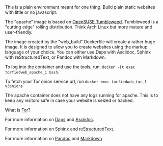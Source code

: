 This is a plain environment meant for one thing: Build plain static websites with little or no javascript.

The "apache" image is based on [OpenSUSE Tumbleweed](https://en.opensuse.org/Portal:Tumbleweed). Tumbleweed is a "cutting edge" rolling distribution. Think Arch Linux but more mature and user-friendly.

The image created by the "web_build" Dockerfile will create a rather huge image. It is designed to allow you to create websites using the markup language of your choice. You can either use Daps with Asciidoc, Sphinx with reStructuredText, or Pandoc with Markdown.

To log into the container and use the tools, run: `docker -it exec torfiedweb_apache_1 bash`.

To fetch your Tor onion service url, run `docker exec torfiedweb_tor_1 v3onions`

The apache container does not have any logs running for apache. This is to keep any visitors safe in case your website is seized or hacked.

What is [Tor](https://2019.www.torproject.org/about/overview.html.en)?

For more information on [Daps](https://opensuse.github.io/daps/doc/daps-asciidoc.html) and [Asciidoc](http://asciidoc.org/).

For more information on [Sphinx](https://www.sphinx-doc.org/en/master/) and [reStructuredText](http://docutils.sourceforge.net/rst.html).

For more information on [Pandoc](https://pandoc.org/) and [Markdown](https://www.markdownguide.org/)
